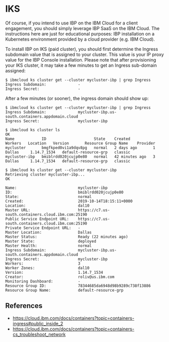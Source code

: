 # IKS

Of course, if you intend to use IBP on the IBM Cloud for a client engagement, you should simply leverage IBP SaaS on the IBM Cloud. The instructions here are just for educational purposes: IBP installation on a Kubernetes environment provided by a cloud provider (e.g. IBM Cloud).

To install IBP on IKS (paid cluster), you should first determine the Ingress subdomain value that is assigned to your cluster. This value is your IP proxy value for the IBP Console installation. Please note that after provisioning your IKS cluster, it may take a few minutes to get an Ingress sub-domain assigned:

```
$ ibmcloud ks cluster get --cluster mycluster-ibp | grep Ingress
Ingress Subdomain:              -   
Ingress Secret:                 -   
```

After a few minutes (or sooner), the ingress domain should show up:

```
$ ibmcloud ks cluster get --cluster mycluster-ibp | grep Ingress
Ingress Subdomain:              mycluster-ibp.us-south.containers.appdomain.cloud   
Ingress Secret:                 mycluster-ibp   
```

```
$ ibmcloud ks cluster ls
OK
Name            ID                     State    Created          Workers   Location   Version       Resource Group Name    Provider   
mycluster       bmgfkped0vi1a9dqv8pg   normal   2 days ago       1         Dallas     1.14.7_1534   default-resource-grp   classic   
mycluster-ibp   bmiblrdd020jcujp0e80   normal   42 minutes ago   3         Dallas     1.14.7_1534   default-resource-grp   classic   

$ ibmcloud ks cluster get --cluster mycluster-ibp
Retrieving cluster mycluster-ibp...
OK
                                   
Name:                           mycluster-ibp   
ID:                             bmiblrdd020jcujp0e80   
State:                          normal   
Created:                        2019-10-14T18:15:11+0000   
Location:                       dal10   
Master URL:                     https://c7.us-south.containers.cloud.ibm.com:25190   
Public Service Endpoint URL:    https://c7.us-south.containers.cloud.ibm.com:25190   
Private Service Endpoint URL:   -   
Master Location:                Dallas   
Master Status:                  Ready (22 minutes ago)   
Master State:                   deployed   
Master Health:                  normal   
Ingress Subdomain:              mycluster-ibp.us-south.containers.appdomain.cloud   
Ingress Secret:                 mycluster-ibp   
Workers:                        3   
Worker Zones:                   dal10   
Version:                        1.14.7_1534   
Creator:                        roliv@us.ibm.com   
Monitoring Dashboard:           -   
Resource Group ID:              78344685da6948d98b9289c738f13886   
Resource Group Name:            default-resource-grp   
```
## References

* https://cloud.ibm.com/docs/containers?topic=containers-ingress#public_inside_2
* https://cloud.ibm.com/docs/containers?topic=containers-cs_troubleshoot_network